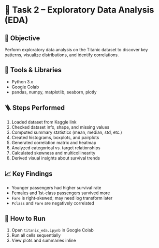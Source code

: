 # 🧠 Task 2 – Exploratory Data Analysis (EDA)

## 🎯 Objective
Perform exploratory data analysis on the Titanic dataset to discover key patterns, visualize distributions, and identify correlations.

## 🧰 Tools & Libraries
- Python 3.x  
- Google Colab  
- pandas, numpy, matplotlib, seaborn, plotly

## 🪜 Steps Performed
1. Loaded dataset from Kaggle link  
2. Checked dataset info, shape, and missing values  
3. Computed summary statistics (mean, median, std, etc.)  
4. Created histograms, boxplots, and pairplots  
5. Generated correlation matrix and heatmap  
6. Analyzed categorical vs. target relationships  
7. Calculated skewness and multicollinearity  
8. Derived visual insights about survival trends  

## 📈 Key Findings
- Younger passengers had higher survival rate  
- Females and 1st-class passengers survived more  
- `Fare` is right-skewed; may need log transform later  
- `Pclass` and `Fare` are negatively correlated

  
## 🧩 How to Run
1. Open `titanic_eda.ipynb` in Google Colab  
2. Run all cells sequentially  
3. View plots and summaries inline  
